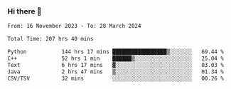 ### Hi there 👋

<!--
**floyiac/floyiac** is a ✨ _special_ ✨ repository because its `README.md` (this file) appears on your GitHub profile.

Here are some ideas to get you started:

- 🔭 I’m currently working on ...
- 🌱 I’m currently learning ...
- 👯 I’m looking to collaborate on ...
- 🤔 I’m looking for help with ...
- 💬 Ask me about ...
- 📫 How to reach me: ...
- 😄 Pronouns: ...
- ⚡ Fun fact: ...
-->

<!--START_SECTION:waka-->

```txt
From: 16 November 2023 - To: 28 March 2024

Total Time: 207 hrs 40 mins

Python           144 hrs 17 mins █████████████████▒░░░░░░░   69.44 %
C++              52 hrs 1 min    ██████▒░░░░░░░░░░░░░░░░░░   25.04 %
Text             6 hrs 17 mins   ▓░░░░░░░░░░░░░░░░░░░░░░░░   03.03 %
Java             2 hrs 47 mins   ▒░░░░░░░░░░░░░░░░░░░░░░░░   01.34 %
CSV/TSV          32 mins         ░░░░░░░░░░░░░░░░░░░░░░░░░   00.26 %
```

<!--END_SECTION:waka-->
